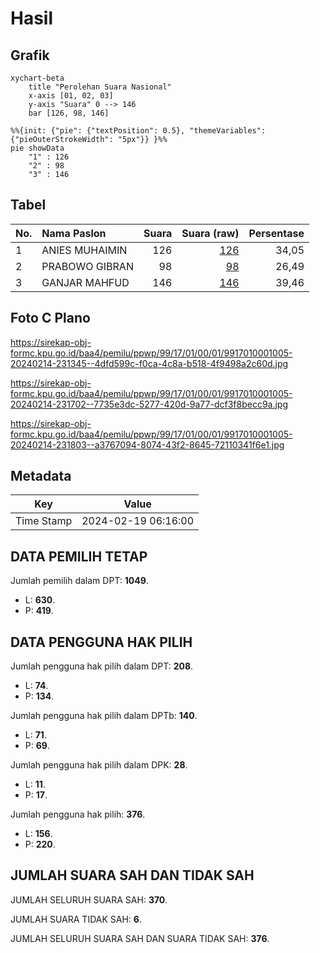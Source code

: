 # Hasil

## Grafik

```mermaid
xychart-beta
    title "Perolehan Suara Nasional"
    x-axis [01, 02, 03]
    y-axis "Suara" 0 --> 146
    bar [126, 98, 146]
```

```mermaid
%%{init: {"pie": {"textPosition": 0.5}, "themeVariables": {"pieOuterStrokeWidth": "5px"}} }%%
pie showData
    "1" : 126
    "2" : 98
    "3" : 146
```

## Tabel

| No. | Nama Paslon    | Suara | Suara (raw) | Persentase |
|:--- |:-------------- | -----:| -----------:| ----------:|
| 1   | ANIES MUHAIMIN | 126   | [126][p-1]  | 34,05      |
| 2   | PRABOWO GIBRAN | 98    | [98][p-2]   | 26,49      |
| 3   | GANJAR MAHFUD  | 146   | [146][p-3]  | 39,46      |


[p-1]: https://github.com/gigit-pemilu/pemilu-2024/blob/main/pilpres/hitung-suara/sub/99-luar-negeri/sub/17-berlin-jerman/sub/01-berlin-jerman/sub/0001-berlin-jerman/sub/005-tps-004/sub/paslon-1.txt
[p-2]: https://github.com/gigit-pemilu/pemilu-2024/blob/main/pilpres/hitung-suara/sub/99-luar-negeri/sub/17-berlin-jerman/sub/01-berlin-jerman/sub/0001-berlin-jerman/sub/005-tps-004/sub/paslon-2.txt
[p-3]: https://github.com/gigit-pemilu/pemilu-2024/blob/main/pilpres/hitung-suara/sub/99-luar-negeri/sub/17-berlin-jerman/sub/01-berlin-jerman/sub/0001-berlin-jerman/sub/005-tps-004/sub/paslon-3.txt

## Foto C Plano

https://sirekap-obj-formc.kpu.go.id/baa4/pemilu/ppwp/99/17/01/00/01/9917010001005-20240214-231345--4dfd599c-f0ca-4c8a-b518-4f9498a2c60d.jpg

https://sirekap-obj-formc.kpu.go.id/baa4/pemilu/ppwp/99/17/01/00/01/9917010001005-20240214-231702--7735e3dc-5277-420d-9a77-dcf3f8becc9a.jpg

https://sirekap-obj-formc.kpu.go.id/baa4/pemilu/ppwp/99/17/01/00/01/9917010001005-20240214-231803--a3767094-8074-43f2-8645-72110341f6e1.jpg


## Metadata

| Key        | Value               |
| ---------- | ------------------- |
| Time Stamp | 2024-02-19 06:16:00 |


## DATA PEMILIH TETAP

Jumlah pemilih dalam DPT: **1049**.
 * L: **630**.
 * P: **419**.

## DATA PENGGUNA HAK PILIH

Jumlah pengguna hak pilih dalam DPT: **208**.
 * L: **74**.
 * P: **134**.

Jumlah pengguna hak pilih dalam DPTb: **140**.
 * L: **71**.
 * P: **69**.

Jumlah pengguna hak pilih dalam DPK: **28**.
 * L: **11**.
 * P: **17**.

Jumlah pengguna hak pilih: **376**.
 * L: **156**.
 * P: **220**.

## JUMLAH SUARA SAH DAN TIDAK SAH

JUMLAH SELURUH SUARA SAH: **370**.

JUMLAH SUARA TIDAK SAH: **6**.

JUMLAH SELURUH SUARA SAH DAN SUARA TIDAK SAH: **376**.


